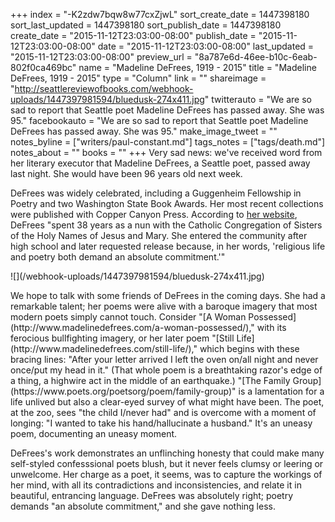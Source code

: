 +++
index = "-K2zdw7bqw8w77cxZjwL"
sort_create_date = 1447398180
sort_last_updated = 1447398180
sort_publish_date = 1447398180
create_date = "2015-11-12T23:03:00-08:00"
publish_date = "2015-11-12T23:03:00-08:00"
date = "2015-11-12T23:03:00-08:00"
last_updated = "2015-11-12T23:03:00-08:00"
preview_url = "8a787e6d-46ee-b10c-6eab-802f0ca469bc"
name = "Madeline DeFrees, 1919 - 2015"
title = "Madeline DeFrees, 1919 - 2015"
type = "Column"
link = ""
shareimage = "http://seattlereviewofbooks.com/webhook-uploads/1447397981594/bluedusk-274x411.jpg"
twitterauto = "We are so sad to report that Seattle poet Madeline DeFrees has passed away. She was 95."
facebookauto = "We are so sad to report that Seattle poet Madeline DeFrees has passed away. She was 95."
make_image_tweet = ""
notes_byline = ["writers/paul-constant.md"]
tags_notes = ["tags/death.md"]
notes_about = ""
books = ""
+++
Very sad news: we've received word from her literary executor that Madeline DeFrees, a Seattle poet, passed away last night. She would have been 96 years old next week.

DeFrees was widely celebrated, including a Guggenheim Fellowship in Poetry and two Washington State Book Awards. Her most recent collections were published with Copper Canyon Press. According to [her website](http://www.madelinedefrees.com/about-the-author/), DeFrees "spent 38 years as a nun with the Catholic Congregation of Sisters of the Holy Names of Jesus and Mary.  She entered the community after high school and later requested release because, in her words, 'religious life and poetry both demand an absolute commitment.'"

<p class="image-left">![](/webhook-uploads/1447397981594/bluedusk-274x411.jpg)</p>We hope to talk with some friends of DeFrees in the coming days. She had a remarkable talent; her poems were alive with a baroque imagery that most modern poets simply cannot touch. Consider "[A Woman Possessed](http://www.madelinedefrees.com/a-woman-possessed/)," with its ferocious bullfighting imagery, or her later poem "[Still Life](http://www.madelinedefrees.com/still-life/)," which begins with these bracing lines: "After your letter arrived I left the oven on/all night and never once/put my head in it." (That whole poem is a breathtaking razor's edge of a thing, a highwire act in the middle of an earthquake.) "[The Family Group](https://www.poets.org/poetsorg/poem/family-group)" is a lamentation for a life unlived but also a clear-eyed survey of what might have been. The poet, at the zoo, sees "the child I/never had" and is overcome with a moment of longing: "I wanted to take his hand/hallucinate a husband." It's an uneasy poem, documenting an uneasy moment. 

DeFrees's work demonstrates an unflinching honesty that could make many self-styled confesssional poets blush, but it never feels clumsy or leering or unwelcome. Her charge as a poet, it seems, was to capture the workings of her mind, with all its contradictions and inconsistencies, and relate it in beautiful, entrancing language. DeFrees was absolutely right; poetry demands "an absolute commitment," and she gave nothing less.

